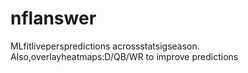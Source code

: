 # nflanswer
MLfitliveperspredictions acrossstatsigseason. Also,overlayheatmaps:D/QB/WR to improve predictions
